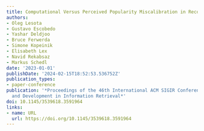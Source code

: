 ```yaml
---
title: Computational Versus Perceived Popularity Miscalibration in Recommender Systems
authors:
- Oleg Lesota
- Gustavo Escobedo
- Yashar Deldjoo
- Bruce Ferwerda
- Simone Kopeinik
- Elisabeth Lex
- Navid Rekabsaz
- Markus Schedl
date: '2023-01-01'
publishDate: '2024-02-15T18:52:53.536752Z'
publication_types:
- paper-conference
publication: '*Proceedings of the 46th International ACM SIGIR Conference on Research
  and Development in Information Retrieval*'
doi: 10.1145/3539618.3591964
links:
- name: URL
  url: https://doi.org/10.1145/3539618.3591964
---
```

